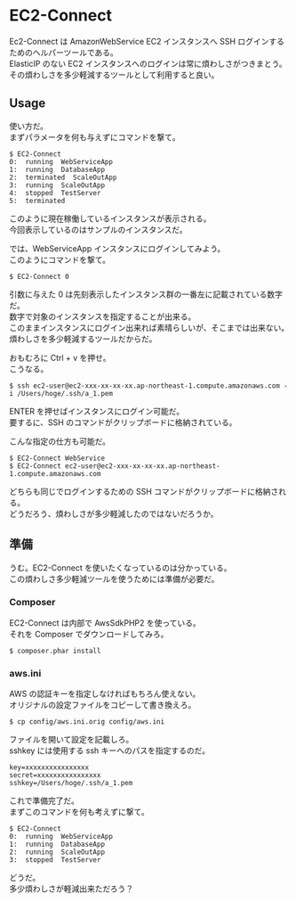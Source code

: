 EC2-Connect
=============

Ec2-Connect は AmazonWebService EC2 インスタンスへ SSH ログインするためのヘルパーツールである。  
ElasticIP のない EC2 インスタンスへのログインは常に煩わしさがつきまとう。  
その煩わしさを多少軽減するツールとして利用すると良い。


## Usage
使い方だ。  
まずパラメータを何も与えずにコマンドを撃て。

```
$ EC2-Connect
0:  running  WebServiceApp  
1:  running  DatabaseApp  
2:  terminated  ScaleOutApp  
3:  running  ScaleOutApp  
4:  stopped  TestServer  
5:  terminated
```

このように現在稼働しているインスタンスが表示される。  
今回表示しているのはサンプルのインスタンスだ。  

では、WebServiceApp インスタンスにログインしてみよう。  
このようにコマンドを撃て。

```
$ EC2-Connect 0
```

引数に与えた 0 は先刻表示したインスタンス群の一番左に記載されている数字だ。  
数字で対象のインスタンスを指定することが出来る。  
このままインスタンスにログイン出来れば素晴らしいが、そこまでは出来ない。  
煩わしさを多少軽減するツールだからだ。  

おもむろに Ctrl + v を押せ。  
こうなる。

```
$ ssh ec2-user@ec2-xxx-xx-xx-xx.ap-northeast-1.compute.amazonaws.com -i /Users/hoge/.ssh/a_1.pem
```

ENTER を押せばインスタンスにログイン可能だ。  
要するに、SSH のコマンドがクリップボードに格納されている。

こんな指定の仕方も可能だ。

```
$ EC2-Connect WebService
$ EC2-Connect ec2-user@ec2-xxx-xx-xx-xx.ap-northeast-1.compute.amazonaws.com
```

どちらも同じでログインするための SSH コマンドがクリップボードに格納される。  
どうだろう、煩わしさが多少軽減したのではないだろうか。



## 準備
うむ。EC2-Connect を使いたくなっているのは分かっている。  
この煩わしさ多少軽減ツールを使うためには準備が必要だ。  

### Composer
EC2-Connect は内部で AwsSdkPHP2 を使っている。  
それを Composer でダウンロードしてみろ。

``` 
$ composer.phar install
```

### aws.ini
AWS の認証キーを指定しなければもちろん使えない。  
オリジナルの設定ファイルをコピーして書き換えろ。

```
$ cp config/aws.ini.orig config/aws.ini
```

ファイルを開いて設定を記載しろ。  
sshkey には使用する ssh キーへのパスを指定するのだ。

```
key=xxxxxxxxxxxxxxxx
secret=xxxxxxxxxxxxxxxx
sshkey=/Users/hoge/.ssh/a_1.pem
```

これで準備完了だ。  
まずこのコマンドを何も考えずに撃て。

```
$ EC2-Connect
0:  running  WebServiceApp  
1:  running  DatabaseApp  
2:  running  ScaleOutApp  
3:  stopped  TestServer  
```

どうだ。  
多少煩わしさが軽減出来ただろう？
